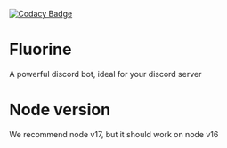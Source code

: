 [![Codacy Badge](https://app.codacy.com/project/badge/Grade/628a1130e423483d8ab9707f064f9385)](https://www.codacy.com/gh/Fluorinebot/fluorine/dashboard?utm_source=github.com&amp;utm_medium=referral&amp;utm_content=Fluorinebot/fluorine&amp;utm_campaign=Badge_Grade)


# Fluorine
A powerful discord bot, ideal for your discord server

# Node version
We recommend node v17, but it should work on node v16
    
